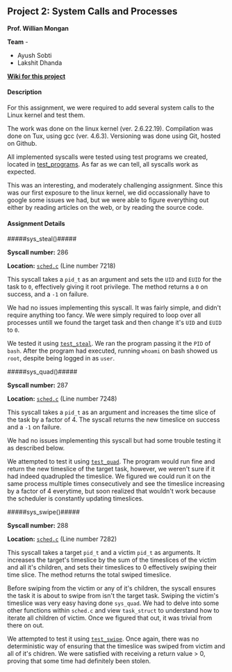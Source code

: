 ## Project 2: System Calls and Processes ##

**Prof. Willian Mongan**

**Team** - 
* Ayush Sobti  
* Lakshit Dhanda

[**Wiki for this project**](https://github.com/xbonez/CS-370/wiki/Project-2)

#### Description ####

For this assignment, we were required to add several system calls to the
Linux kernel and test them.

The work was done on the linux kernel (ver. 2.6.22.19). 
Compilation was done on Tux, using gcc (ver. 4.6.3).
Versioning was done using Git, hosted on Github.

All implemented syscalls were tested using test programs we created, located
in [test_programs](https://github.com/xbonez/CS-370/tree/P2/test_programs). As far as we can tell, all syscalls work as expected.

This was an interesting, and moderately challenging assignment. Since this
was our first exposure to the linux kernel, we did occassionally have to
google some issues we had, but we were able to figure everything out either
by reading articles on the web, or by reading the source code.


#### Assignment Details ####

#####sys_steal()#####

**Syscall number:** 286

**Location:**
[`sched.c`](https://github.com/xbonez/CS-370/blob/P2/linux-2.6.22.19-cs543/kernel/sched.c) (Line number 7218)

This syscall takes a `pid_t` as an argument and sets the `UID` and `EUID` for the
task to `0`, effectively giving it root privilege. The method returns a `0` on
success, and a `-1` on failure.

We had no issues implementing this syscall. It was fairly simple, and didn't
require anything too fancy. We were simply required to loop over all
processes untill we found the target task and then change it's `UID` and
`EUID` to `0`.

We tested it using
[`test_steal`](https://github.com/xbonez/CS-370/blob/P2/test_programs/test_steal.c).
We ran the program passing it the `PID` of `bash`. After the program had
executed, running `whoami` on bash showed us `root`, despite being logged in
as `user`.


#####sys_quad()#####

**Syscall number:** 287

**Location:**
[`sched.c`](https://github.com/xbonez/CS-370/blob/P2/linux-2.6.22.19-cs543/kernel/sched.c)
(Line number 7248)

This syscall takes a `pid_t` as an argument and increases the time slice of
the task by a factor of 4. The syscall returns the new timeslice on success
and a `-1` on failure.

We had no issues implementing this syscall but had some trouble testing it
as described below.

We attempted to test it using
[`test_quad`](https://github.com/xbonez/CS-370/blob/P2/test_programs/test_quad.c).
The program would run fine and return the new timeslice of the target task,
however, we weren't sure if it had indeed quadrupled the timeslice. We
figured we could run it on the same process multiple times consecutively and
see the timeslice increasing by a factor of 4 everytime, but soon realized
that wouldn't work because the scheduler is constantly updating timeslices.



#####sys_swipe()#####

**Syscall number:** 288

**Location:**
[`sched.c`](https://github.com/xbonez/CS-370/blob/P2/linux-2.6.22.19-cs543/kernel/sched.c)
(Line number 7282)

This syscall takes a target `pid_t` and a victim `pid_t` as arguments. It
increases the target's timeslice by the sum of the timeslices of the victim
and all it's children, and sets their timeslices to 0 effectively swiping
their time slice. The method returns the total swiped timeslice.

Before swiping from the victim or any of it's children, the syscall ensures
the task it is about to swipe from isn't the target task. Swiping the
victim's timeslice was very easy having done `sys_quad`. We had to delve
into some other functions within `sched.c` and view `task_struct` to
understand how to iterate all children of victim. Once we figured that out,
it was trivial from there on out.

We attempted to test it using
[`test_swipe`](https://github.com/xbonez/CS-370/blob/P2/test_programs/test_swipe.c).
Once again, there was no deterministic way of ensuring that the timeslice
was swiped from victim and all of it's chidren. We were satisfied with
receiving a return value > 0, proving that some time had definitely been
stolen.
